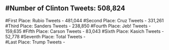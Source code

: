 #Number of Clinton Tweets: 508,824
---
#First Place: Rubio Tweets - 481,044
#Second Place: Cruz Tweets - 331,261
#Third Place: Sanders Tweets - 238,850
#Fourth Place: Jeb! Tweets - 159,635
#Fifth Place: Carson Tweets - 83,043
#Sixth Place: Kasich Tweets - 52,778
#Seventh Place: Total Tweets -  
#Last Place: Trump Tweets - 
